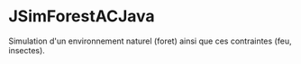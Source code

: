# JSimForestACJava
Simulation d'un environnement naturel (foret)  ainsi que ces contraintes (feu, insectes).

